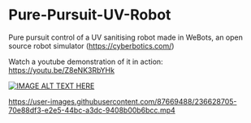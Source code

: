 # Pure-Pursuit-UV-Robot 

Pure pursuit control of a UV sanitising robot made in WeBots, an open source robot simulator (https://cyberbotics.com/)

Watch a youtube demonstration of it in action: https://youtu.be/Z8eNK3RbYHk


[![IMAGE ALT TEXT HERE](https://img.youtube.com/vi/Z8eNK3RbYHk/0.jpg)](https://youtu.be/Z8eNK3RbYHk)



https://user-images.githubusercontent.com/87669488/236628705-70e88df3-e2e5-44bc-a3dc-9408b00b6bcc.mp4

